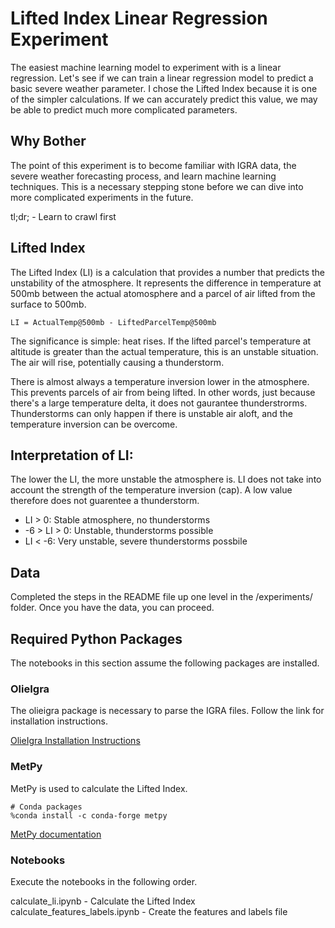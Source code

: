 # Lifted Index Linear Regression Experiment
The easiest machine learning model to experiment with is a linear regression. Let's see if we can train a linear regression model to predict a basic severe weather parameter. I chose the Lifted Index because it is one of the simpler calculations. If we can accurately predict this value, we may be able to predict much more complicated parameters.

## Why Bother
The point of this experiment is to become familiar with IGRA data, the severe weather forecasting process, and learn machine learning techniques. This is a necessary stepping stone before we can dive into more complicated experiments in the future.

tl;dr; - Learn to crawl first

## Lifted Index
The Lifted Index (LI) is a calculation that provides a number that predicts the unstability of the atmosphere. It represents the difference in temperature at 500mb between the actual atomosphere and a parcel of air lifted from the surface to 500mb.

    LI = ActualTemp@500mb - LiftedParcelTemp@500mb

The significance is simple: heat rises. If the lifted parcel's temperature at altitude is greater than the actual temperature, this is an unstable situation. The air will rise, potentially causing a thunderstorm.

There is almost always a temperature inversion lower in the atmosphere. This prevents parcels of air from being lifted. In other words, just because there's a large temperature delta, it does not gaurantee thunderstrorms. Thunderstorms can only happen if there is unstable air aloft, and the temperature inversion can be overcome.

## Interpretation of LI:
The lower the LI, the more unstable the atmosphere is. LI does not take into account the strength of the temperature inversion (cap). A low value therefore does not guarentee a thunderstorm.

- LI > 0: Stable atmosphere, no thunderstorms
- -6 > LI > 0: Unstable, thunderstorms possible
- LI < -6: Very unstable, severe thunderstorms possbile

## Data
Completed the steps in the README file up one level in the /experiments/ folder. Once you have the data, you can proceed.

## Required Python Packages
The notebooks in this section assume the following packages are installed.

### OlieIgra
The olieigra package is necessary to parse the IGRA files. Follow the link for installation instructions.

[OlieIgra Installation Instructions](https://github.com/olievortex/olieigra)

### MetPy
MetPy is used to calculate the Lifted Index.

    # Conda packages
    %conda install -c conda-forge metpy

[MetPy documentation](https://unidata.github.io/MetPy/latest/api/generated/metpy.calc.lifted_index.html)

### Notebooks
Execute the notebooks in the following order.

calculate_li.ipynb - Calculate the Lifted Index
calculate_features_labels.ipynb - Create the features and labels file
